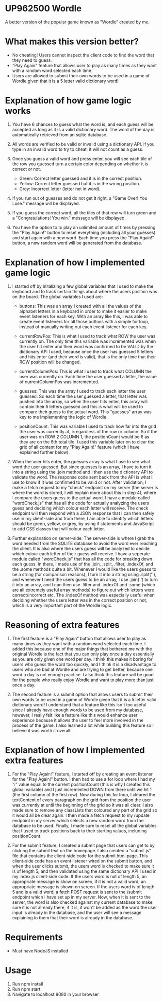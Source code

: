 # UP962500 Wordle

A better version of the popular game known as "Wordle" created by me.

# What makes this version better?

- No cheating! Users cannot inspect the client code to find the word that they need to guess.
- "Play Again" feature that allows user to play as many times as they want with a random word selected each time.
- Users are allowed to submit their own words to be used in a game of Wordle given that it is a 5 letter valid dictionary word!

# Explanation of how game logic works

1. You have 6 chances to guess what the word is, and each guess will be accepted as long as it is a valid dictionary word. The word of the day is automatically retrieved from an sqlite database.
  
2. All words are verified to be valid or invalid using a dictionary API. If you type in an invalid word to try to cheat, it will not count as a guess.
  
3. Once you guess a valid word and press enter, you will see each tile of the row you guessed turn a certain color depending on whether it is correct or not.
  
   - Green: Correct letter guessed and it is in the correct position.
   - Yellow: Correct letter guessed but it is in the wrong position.
   - Grey: Incorrect letter (letter not in word).
  
4. If you run out of guesses and do not get it right, a "Game Over! You Lose." message will be displayed.
  
5. If you guess the correct word, all the tiles of that row will turn green and a "Congratulations! You win." message will be displayed.
  
6. You have the option to to play an unlimited amount of times by pressing the "Play Again!" button to reset everything (including all your guesses) and start again with a new word. Each time you press the "Play Again!" button, a new random word will be generated from the database.

# Explanation of how I implemented game logic

1. I started off by initalizing a few global variables that I used to make the keyboard and to track certain things about where the users position was on the board. The global variables I used are:
  
   - buttons: This was an array I created with all the values of the alphabet letters in a keyboard in order to make it easier to make event listeners for each key. With an array like this, I was able to create event listeners for all those buttons with a simple for loop, instead of manually writing out each event listener for each key.
  
   - currentRowPos: This is what I used to track what ROW the user was currently on. The only time this variable was incremented was when the user hit enter and their word was confirmed to be VALID by the dictionary API I used, because once the user has guessed 5 letters and hits enter (and their word is valid), that is the only time that their ROW position will be changed.
  
   - currentColumnPos: This is what I used to track what COLUMN the user was currently on. Each time the user guessed a letter, the value of currentColumnPos was incremented.
  
   - guesses: This was the array I used to track each letter the user guessed. So each time the user guessed a letter, that letter was pushed into the array, so when the user hits enter, this array will contain their 5 letters guessed and this is what will be used to compare their guess to the actual word. This "guesses" array was key to me implementing the logic of Wordle.
  
   - positionCount: This was variable I used to track how far into the grid the user was currently at, irregardless of the row or column. So if the user was on ROW 2 COLUMN 1, the positionCount would be 6 as they are on the 6th total tile. I used this variable later on to clear the grid of all content for my "Play Again!" feature (which I have explained further below).
  
1. When the user hits enter, the guesses array is what I use to see what word the user guessed. But since guesses is an array, I have to turn it into a string using the .join method and I then use the dictionary API to validate the word. The response code sent back from the API is what I use to know if it was confirmed to be valid or not. After validation, I make a fetch request to my "check" endpoint on my server (the server is where the word is stored, I will explain more about this in step 4), where I compare the users guess to the actual word. I have a module called "wordCheck.js" that has all the code for actually analyzing the users guess and deciding which colour each letter will receive. The check endpoint will then respond with a JSON response that I can then safely use in my client-side and from there, I am able to identify which letters should be green, yellow, or grey, by using if statements and JavaScript to add CSS classes that will colour each letter.
  
3. Further explanation on server-side: The server-side is where I grab the word needed from the SQLITE database to avoid the word ever reaching the client. It is also where the users guess will be analyzed to decide which colour each letter of their guess will receive. I have a seperate module called "wordCheck.js" that has all the code for breaking down each guess. In there, I made use of the .join, .split, .filter, .indexOf, and the .some methods quite a bit. Whenever I would like the users guess to be a string (for comparison reasons), I turn it into a string using .split(''), and whenever I need the users guess to be an array, I use .join('') to turn it into an array, and I can then use .filter and .indexOf and .some (which are all extremely useful array methods) to figure out which letters were correct/incorrect etc. The .indexOf method was especially useful when deciding whether the users letter was in the correct position or not, which is a very important part of the Wordle logic.

# Reasoning of extra features

1. The first feature is a "Play Again" button that allows user to play as many times as they want with a random word selected each time. I added this because one of the major things that bothered me with the original Wordle is the fact that you can only play once a day essentially as you are only given one word per day. I think this makes it boring for users who guess the word too quickly, and I think it is a disadvantage to users who are bad at Wordle and are trying to get better, because one word a day is not enough practice. I also think this feature will be good for the people who really enjoy Wordle and want to play more than just once a day.
  
2. The second feature is a submit option that allows users to submit their own words to be used in a game of Wordle given that it is a 5 letter valid dictionary word! I understand that a feature like this isn't too useful since I already have enough words to be used from my database, however, I really felt like a feature like this would enhance user experience because it allows the user to feel more involved in the process of the game. I also learned a lot while building this feature so I believe it was worth it overall.

# Explanation of how I implemented extra features

1. For the "Play Again!" feature, I started off by creating an event listener for the "Play Again!" button. I then had to use a for loop where I had my "i" value equal to the current positionCount (this is why I created this global variable) and I just incremented DOWN from there until we hit 1 (the first column of the first row). Now during this for loop, I cleared the textContent of every paragraph on the grid from the position the user was currently at until the beginning of the grid so it was all clear. I also made sure to remove any classLists that coloured any part of the grid so it would all be clear again. I then made a fetch request to my /update endpoint in my server which selects a new random word from the database to be used. Finally, I made sure to reset all the global variables that I used to track positions back to their starting values, including positionCount.
  
2. For the submit feature, I created a submit page that users can get to by clicking the submit text on the homepage. I also created a "submit.js" file that contains the client-side code for the submit.html page. This client-side code has an event listener wired on the submit button, and when the user clicks submit, the users word is checked to make sure it is of length 5, and then validated using the same dictionary API I used in my index.js client-side code. If the users word is not of length 5, an appropriate message is show on screen, if it is not a valid word, an appropriate message is shown on screen. If the users word is of length 5 and is a valid word, a fetch POST request is sent to the /submit endpoint which I have set up in my server. Now, when it is sent to the server, the word is also checked against my current database to make sure it is not already there, if it is, it won't be added as the word the user input is already in the database, and the user will see a message explaining to them that their word is already in the database.
  
# Requirements

- Must have NodeJS installed

# Usage

1. Run npm install  
2. Run npm start  
3. Navigate to localhost:8080 in your browser
